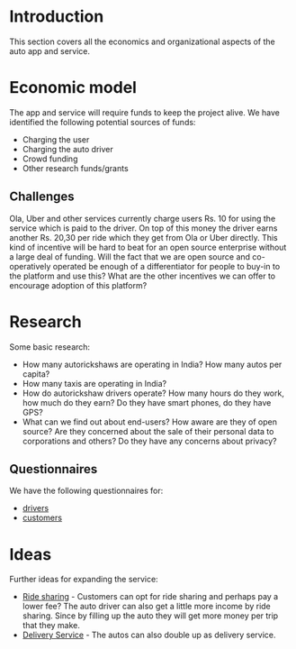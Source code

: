 # Introduction

This section covers all the economics and organizational aspects of the auto app and service.

# Economic model

The app and service will require funds to keep the project alive. We have identified the following potential sources of funds:

* Charging the user
* Charging the auto driver
* Crowd funding
* Other research funds/grants

## Challenges

Ola, Uber and other services currently charge users Rs. 10 for using the service which is paid to the driver. On top of this money the driver earns another Rs. 20,30 per ride which they get from Ola or Uber directly. This kind of incentive will be hard to beat for an open source enterprise without a large deal of funding. Will the fact that we are open source and co-operatively operated be enough of a differentiator for people to buy-in to the platform and use this? What are the other incentives we can offer to encourage adoption of this platform?

# Research

Some basic research:

* How many autorickshaws are operating in India? How many autos per capita?
* How many taxis are operating in India?
* How do autorickshaw drivers operate? How many hours do they work, how much do they earn? Do they have smart phones, do they have GPS?
* What can we find out about end-users? How aware are they of open source? Are they concerned about the sale of their personal data to corporations and others? Do they have any concerns about privacy?

## Questionnaires

We have the following questionnaires for:

* [drivers](questionnaire_for_drivers.md)
* [customers](questionnaire_for_customers.md)

# Ideas

Further ideas for expanding the service:

* [Ride sharing](ride_share_idea.md) - Customers can opt for ride sharing and perhaps pay a lower fee? The auto driver can also get a little more income by ride sharing. Since by filling up the auto they will get more money per trip that they make.
* [Delivery Service](delivery_service_idea.md) - The autos can also double up as delivery service.
